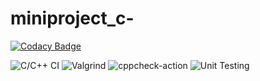 # miniproject_c-

[![Codacy Badge](https://api.codacy.com/project/badge/Grade/fe85fe3afc824c17a3321ce874151d26)](https://app.codacy.com/gh/99002606/miniproject_c-?utm_source=github.com&utm_medium=referral&utm_content=99002606/miniproject_c-&utm_campaign=Badge_Grade)

![C/C++ CI](https://github.com/99002606/miniproject_c-/workflows/C/C++%20CI/badge.svg?branch=main)
![Valgrind](https://github.com/99002606/miniproject_c-/workflows/Valgrind/badge.svg)
![cppcheck-action](https://github.com/99002606/miniproject_c-/workflows/cppcheck-action/badge.svg?branch=main)
![Unit Testing](https://github.com/99002606/miniproject_c-/workflows/Unit%20Testing/badge.svg)
